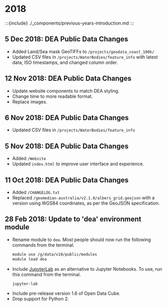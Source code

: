 # 2018

:::{include} ./_components/previous-years-introduction.md
:::

## 5 Dec 2018: DEA Public Data Changes

* Added Land/Sea mask GeoTIFFs to `/projects/geodata_coast_100k/`
* Updated CSV files in `/projects/WaterBodies/feature_info` with latest data, ISO timestamps, and changed column order.

## 12 Nov 2018: DEA Public Data Changes

* Update website components to match DEA styling.
* Change time to more readable format.
* Replace images.

## 6 Nov 2018: DEA Public Data Changes

- Updated CSV files in `/projects/WaterBodies/feature_info`

## 5 Nov 2018: DEA Public Data Changes

- Added `/Website`
- Updated `index.html` to improve user interface and experience.

## 11 Oct 2018: DEA Public Data Changes

- Added `/CHANGELOG.txt`
- Replaced `/geomedian-australia/v2.1.0/albers_grid.geojson` with a version using WGS84 coordinates, as per the GeoJSON specification.

## 28 Feb 2018: Update to 'dea' environment module

* Rename module to `dea`. Most people should now run the following commands from the terminal.
    ```bash
    module use /g/data/v10/public/modules
    module load dea
    ```
* Include [JupyterLab](https://blog.jupyter.org/jupyterlab-is-ready-for-users-5a6f039b8906) as an alternative to Jupyter Notebooks. To use, run this command from the terminal.
    ```bash
    jupyter-lab
    ```
* Include pre-release version 1.6 of Open Data Cube.
* Drop support for Python 2.

